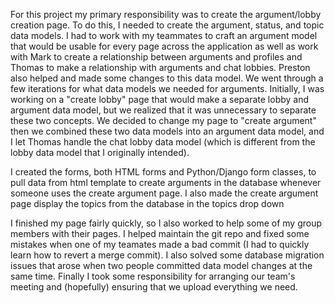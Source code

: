 For this project my primary responsibility was to create the argument/lobby creation page. To do this, I needed
to create the argument, status, and topic data models. I had to work with my teammates to craft an argument model that
would be usable for every page across the application as well as work with Mark to create a relationship between
arguments and profiles and Thomas to make a relationship with arguments and chat lobbies. Preston also helped and
made some changes to this data model. We went through a few iterations for what data models we needed for arguments.
Initially, I was working on a "create lobby" page that would make a separate lobby and argument data model, but we
realized that it was unnecessary to separate these two concepts. We decided to change my page to "create argument"
then we combined these two data models into an argument data model, and I let Thomas handle the chat lobby data
model (which is different from the lobby data model that I originally intended).

I created the forms, both HTML forms and Python/Django form classes, to pull data from html template to create arguments 
in the database whenever someone uses the create argument page. I also made the create argument page display the topics
from the database in the topics drop down

I finished my page fairly quickly, so I also worked to help some of my group members with their pages. I helped maintain
the git repo and fixed some mistakes when one of my teamates made a bad commit (I had to quickly learn how to revert a
merge commit). I also solved some database migration issues that arose when two people committed data model changes
at the same time. Finally I took some responsibility for arranging our team's meeting and (hopefully) ensuring that
we upload everything we need.
